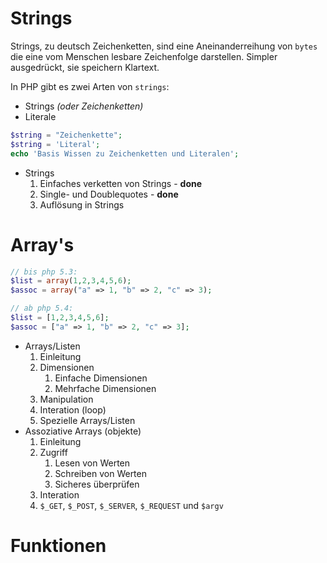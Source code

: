 # Strings

Strings, zu deutsch Zeichenketten, sind eine Aneinanderreihung von `bytes` die eine vom Menschen
lesbare Zeichenfolge darstellen. Simpler ausgedrückt, sie speichern Klartext.

In PHP gibt es zwei Arten von `strings`:

- Strings *(oder Zeichenketten)*
- Literale

```php
$string = "Zeichenkette";
$string = 'Literal';
echo 'Basis Wissen zu Zeichenketten und Literalen';
```

- Strings
    1. Einfaches verketten von Strings - **done**
    2. Single- und Doublequotes - **done**
    3. Auflösung in Strings

# Array's

```php
// bis php 5.3:
$list = array(1,2,3,4,5,6);
$assoc = array("a" => 1, "b" => 2, "c" => 3);

// ab php 5.4:
$list = [1,2,3,4,5,6];
$assoc = ["a" => 1, "b" => 2, "c" => 3];
```

- Arrays/Listen
    1. Einleitung
    2. Dimensionen
        1. Einfache Dimensionen
        2. Mehrfache Dimensionen
    3. Manipulation
    4. Interation (loop)
    5. Spezielle Arrays/Listen
- Assoziative Arrays (objekte)
    1. Einleitung
    2. Zugriff
        1. Lesen von Werten
        2. Schreiben von Werten
        3. Sicheres überprüfen
    4. Interation
    5. `$_GET`, `$_POST`, `$_SERVER`, `$_REQUEST` und `$argv`

# Funktionen

